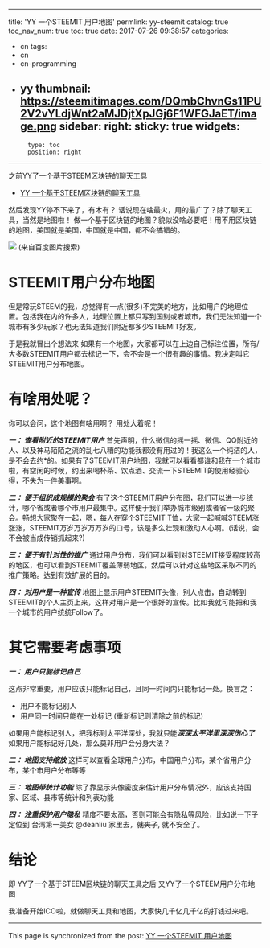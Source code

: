 
---
title: 'YY 一个STEEMIT 用户地图'
permlink: yy-steemit
catalog: true
toc_nav_num: true
toc: true
date: 2017-07-26 09:38:57
categories:
- cn
tags:
- cn
- cn-programming
- yy
thumbnail: https://steemitimages.com/DQmbChvnGs11PU2V2vYLdjWnt2aMJDjtXpJGj6F1WFGJaET/image.png
sidebar:
    right:
        sticky: true
widgets:
    -
        type: toc
        position: right
---


之前YY了一个基于STEEM区块链的聊天工具
* [YY 一个基于STEEM区块链的聊天工具](https://steemit.com/cn/@oflyhigh/yy-steem)

然后发现YY停不下来了，有木有？
话说现在啥最火，用的最广了？除了聊天工具，当然是地图啦！
做一个基于区块链的地图？貌似没啥必要吧！用不用区块链的地图，美国就是美国，中国就是中国，都不会搞错的。

![](https://steemitimages.com/DQmbChvnGs11PU2V2vYLdjWnt2aMJDjtXpJGj6F1WFGJaET/image.png)
(来自百度图片搜索)

# STEEMIT用户分布地图

但是常玩STEEM的我，总觉得有一点(很多)不完美的地方，比如用户的地理位置。包括我在内的许多人，地理位置上都只写到国别或者城市，我们无法知道一个城市有多少玩家？也无法知道我们附近都多少STEEMIT好友。

于是我就冒出个想法来
如果有一个地图，大家都可以在上边自己标注位置，所有/大多数STEEMIT用户都去标记一下，会不会是一个很有趣的事情。我决定叫它STEEMIT用户分布地图。

# 有啥用处呢？

你可以会问，这个地图有啥用啊？
用处大着呢！

***一： 查看附近的STEEMIT用户***
首先声明，什么微信的摇一摇、微信、QQ附近的人、以及神马陌陌之流的乱七八糟的功能我都没有用过的！我这么一个纯洁的人，是不会去约*的。如果有了STEEMIT用户地图，我就可以看看都谁和我在一个城市啦，有空闲的时候，约出来喝杯茶、饮点酒、交流一下STEEMIT的使用经验心得，不失为一件美事啊。

***二： 便于组织成规模的聚会***
有了这个STEEMIT用户分布图，我们可以进一步统计，哪个省或者哪个市用户最集中。这样便于我们举办城市级别或者省一级的聚会。畅想大家聚在一起，嗯，每人在穿个STEEMIT T恤，大家一起喊喊STEEM涨涨涨，STEEMIT万岁万岁万万岁的口号，该是多么壮观和激动人心啊。(话说，会不会被当成传销抓起来?)

***三： 便于有针对性的推广***
通过用户分布，我们可以看到对STEEMIT接受程度较高的地区，也可以看到STEEMIT覆盖薄弱地区，然后可以针对这些地区采取不同的推广策略。达到有效扩展的目的。

***四： 对用户是一种宣传***
地图上显示用户STEEMIT头像，别人点击，自动转到STEEMIT的个人主页上来，这样对用户是一个很好的宣传。比如我就可能把和我一个城市的用户统统Follow了。


# 其它需要考虑事项

***一： 用户只能标记自己***

这点非常重要，用户应该只能标记自己，且同一时间内只能标记一处。换言之：
* 用户不能标记别人
* 用户同一时间只能在一处标记 (重新标记则清除之前的标记)

如果用户能标记别人，把我标到太平洋深处，我就只能***深深太平洋里深深伤心了***
如果用户能标记好几处，那么莫非用户会分身大法？

***二： 地图支持缩放***
这样可以查看全球用户分布，中国用户分布，某个省用户分布，某个市用户分布等等

***三： 地图带统计功能***
除了靠显示头像密度来估计用户分布情况外，应该支持国家、区域、县市等统计和列表功能

***四： 注重保护用户隐私***
精度不要太高，否则可能会有隐私等风险，比如说一下子定位到 台湾第一美女 @deanliu 家里去，<del>就爽了</del>, 就不安全了。

# 结论

即 YY了一个基于STEEM区块链的聊天工具之后
又YY了一个STEEM用户分布地图

我准备开始ICO啦，就做聊天工具和地图，大家快几千亿几千亿的打钱过来吧。

- - -

This page is synchronized from the post: [YY 一个STEEMIT 用户地图](https://steemit.com/@oflyhigh/yy-steemit)
